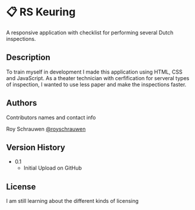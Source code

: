 # :clipboard: RS Keuring

A responsive application with checklist for performing several Dutch inspections.

## Description

To train myself in development I made this application using HTML, CSS and JavaScript. As a theater technician with cerfification for serveral types of inspection, I wanted to use less paper and make the inspections faster.

## Authors

Contributors names and contact info

Roy Schrauwen
[@royschrauwen](https://twitter.com/royschrauwen)

## Version History

* 0.1
    * Initial Upload on GitHub

## License

I am still learning about the different kinds of licensing
